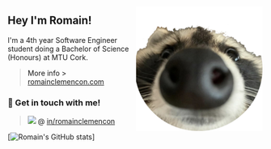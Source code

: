 <a href="https://www.romainclemencon.com/" alt="racoon"> <img align="right" width="250px" src="./assets/racoon-round.png" /> <a/>

## Hey I'm Romain!


I'm a 4th year Software Engineer student doing a Bachelor of Science (Honours) at MTU Cork.

> More info > [romainclemencon.com](https://www.romainclemencon.com/ "romainclemencon.com")

### 👋 Get in touch with me!

> <a href="https://www.linkedin.com/in/romainclemencon/" alt="LinkedIn"><img src=https://content.linkedin.com/content/dam/me/business/en-us/amp/brand-site/v2/bg/LI-Bug.svg.original.svg height="20px"/><a/> @ [in/romainclemencon](https://www.linkedin.com/in/romainclemencon/ "in/romainclemencon")

 [![Romain's GitHub stats](https://github-readme-stats.vercel.app/api?username=RomainClem&count_private=true&include_all_commits=true)]
<!--  [![Anurag's GitHub stats](https://github-readme-stats.vercel.app/api?username=anuraghazra)](https://github.com/anuraghazra/github-readme-stats) -->

